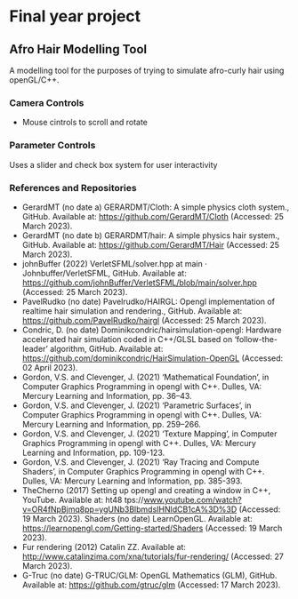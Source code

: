 ﻿# Final year project
## Afro Hair Modelling Tool ##
A modelling tool for the purposes of trying to simulate afro-curly hair using openGL/C++.

### Camera Controls 
* Mouse cintrols to scroll and rotate


### Parameter Controls
Uses a slider and check box system for user interactivity


### References and Repositories

* GerardMT (no date a) GERARDMT/Cloth: A simple physics cloth system., GitHub. Available at:
https://github.com/GerardMT/Cloth (Accessed: 25 March 2023).
* GerardMT (no date b) GERARDMT/hair: A simple physics hair system., GitHub. Available at:
https://github.com/GerardMT/Hair (Accessed: 25 March 2023).
* johnBuffer (2022) VerletSFML/solver.hpp at main · Johnbuffer/VerletSFML, GitHub. Available at:
https://github.com/johnBuffer/VerletSFML/blob/main/solver.hpp (Accessed: 25 March 2023).
* PavelRudko (no date) Pavelrudko/HAIRGL: Opengl implementation of realtime hair simulation
and rendering., GitHub. Available at: https://github.com/PavelRudko/hairgl (Accessed: 25 March
2023).
* Condric, D. (no date) Dominikcondric/hairsimulation-opengl: Hardware accelerated hair simulation coded in C++/GLSL based on ‘follow-the-leader’ algorithm, GitHub. Available at: https://github.com/dominikcondric/HairSimulation-OpenGL (Accessed: 02 April 2023). 
* Gordon, V.S. and Clevenger, J. (2021) ‘Mathematical Foundation’, in Computer Graphics Programming in opengl with C++. Dulles, VA: Mercury Learning and Information, pp. 36–43.
* Gordon, V.S. and Clevenger, J. (2021) ‘Parametric Surfaces’, in Computer Graphics Programming
in opengl with C++. Dulles, VA: Mercury Learning and Information, pp. 259–266.
* Gordon, V.S. and Clevenger, J. (2021) ‘Texture Mapping’, in Computer Graphics Programming in
opengl with C++. Dulles, VA: Mercury Learning and Information, pp. 109-123.
* Gordon, V.S. and Clevenger, J. (2021) ‘Ray Tracing and Compute Shaders’, in Computer Graphics Programming in opengl with C++. Dulles, VA: Mercury Learning and Information, pp. 385-393.
* TheCherno (2017) Setting up opengl and creating a window in C++, YouTube. Available at: ht48
tps://www.youtube.com/watch?v=OR4fNpBjmq8pp=ygUNb3BlbmdsIHNldCB1cA%3D%3D (Accessed:
19 March 2023).
Shaders (no date) LearnOpenGL. Available at: https://learnopengl.com/Getting-started/Shaders
(Accessed: 19 March 2023).
* Fur rendering (2012) Catalin ZZ. Available at: http://www.catalinzima.com/xna/tutorials/fur-rendering/
(Accessed: 27 March 2023).
* G-Truc (no date) G-TRUC/GLM: OpenGL Mathematics (GLM), GitHub. Available at: https://github.com/gtruc/glm (Accessed: 17 March 2023).


